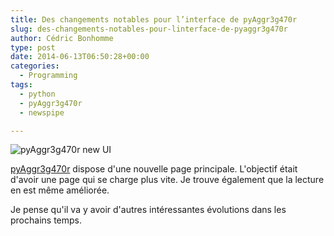 ```yaml
---
title: Des changements notables pour l’interface de pyAggr3g470r
slug: des-changements-notables-pour-linterface-de-pyaggr3g470r
author: Cédric Bonhomme
type: post
date: 2014-06-13T06:50:28+00:00
categories:
  - Programming
tags:
  - python
  - pyAggr3g470r
  - newspipe

---
```

![pyAggr3g470r new UI](/images/blog/2014/06/pyAggr3g470r-new-UI.png)

[pyAggr3g470r][1] dispose d'une nouvelle page principale. L'objectif était d'avoir une
page qui se charge plus vite. Je trouve également que la lecture en est même améliorée.

Je pense qu'il va y avoir d'autres intéressantes évolutions dans les prochains
temps.

 [1]: https://git.sr.ht/~cedric/pyAggr3g470r

